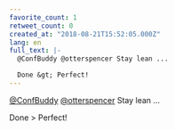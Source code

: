 ```yaml
---
favorite_count: 1
retweet_count: 0
created_at: "2018-08-21T15:52:05.000Z"
lang: en
full_text: |-
  @ConfBuddy @otterspencer Stay lean ...

  Done &gt; Perfect!
---
```


[@ConfBuddy](https://twitter.com/ConfBuddy)
[@otterspencer](https://twitter.com/otterspencer) Stay lean ...

Done &gt; Perfect!
